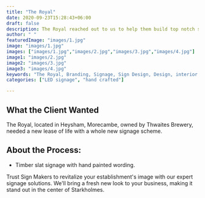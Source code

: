 ```yaml
---
title: "The Royal"
date: 2020-09-23T15:28:43+06:00
draft: false
description: The Royal reached out to us to help them build top notch sign boards for their business
author: " "
featuredImage: "images/1.jpg"
image: "images/1.jpg"
images: ["images/1.jpg","images/2.jpg","images/3.jpg","images/4.jpg"]
image1: "images/2.jpg"
image2: "images/3.jpg"
image3: "images/4.jpg"
keywords: "The Royal, Branding, Signage, Sign Design, Design, interior signage, exterior design"
categories: ["LED signage", "hand crafted"]

---
```

## What the Client Wanted
The Royal, located in Heysham, Morecambe, owned by Thwaites Brewery, needed a new lease of life with a whole new signage scheme.

## About the Process:
- Timber slat signage with hand painted wording.

Trust Sign Makers to revitalize your establishment's image with our expert signage solutions. We'll bring a fresh new look to your business, making it stand out in the center of Starkholmes.

